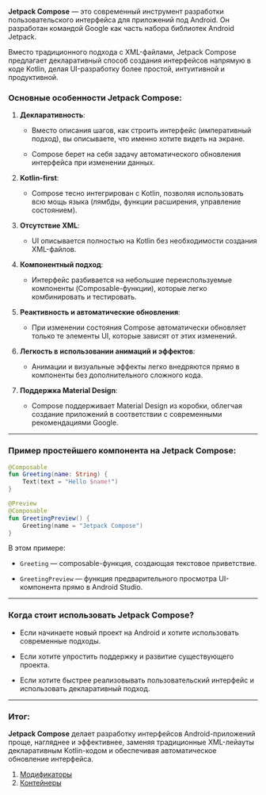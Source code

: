 **Jetpack Compose** — это современный инструмент разработки пользовательского интерфейса для приложений под Android. Он разработан командой Google как часть набора библиотек Android Jetpack.

Вместо традиционного подхода с XML-файлами, Jetpack Compose предлагает декларативный способ создания интерфейсов напрямую в коде Kotlin, делая UI-разработку более простой, интуитивной и продуктивной.

### Основные особенности Jetpack Compose:

1. **Декларативность**:
    
    - Вместо описания шагов, как строить интерфейс (императивный подход), вы описываете, что именно хотите видеть на экране.
        
    - Compose берет на себя задачу автоматического обновления интерфейса при изменении данных.
        
2. **Kotlin-first**:
    
    - Compose тесно интегрирован с Kotlin, позволяя использовать всю мощь языка (лямбды, функции расширения, управление состоянием).
        
3. **Отсутствие XML**:
    
    - UI описывается полностью на Kotlin без необходимости создания XML-файлов.
        
4. **Компонентный подход**:
    
    - Интерфейс разбивается на небольшие переиспользуемые компоненты (Composable-функции), которые легко комбинировать и тестировать.
        
5. **Реактивность и автоматические обновления**:
    
    - При изменении состояния Compose автоматически обновляет только те элементы UI, которые зависят от этих изменений.
        
6. **Легкость в использовании анимаций и эффектов**:
    
    - Анимации и визуальные эффекты легко внедряются прямо в компоненты без дополнительного сложного кода.
        
7. **Поддержка Material Design**:
    
    - Compose поддерживает Material Design из коробки, облегчая создание приложений в соответствии с современными рекомендациями Google.
        

---

### Пример простейшего компонента на Jetpack Compose:

```kotlin
@Composable
fun Greeting(name: String) {
    Text(text = "Hello $name!")
}

@Preview
@Composable
fun GreetingPreview() {
    Greeting(name = "Jetpack Compose")
}
```

В этом примере:

- `Greeting` — composable-функция, создающая текстовое приветствие.
    
- `GreetingPreview` — функция предварительного просмотра UI-компонента прямо в Android Studio.
    

---

### Когда стоит использовать Jetpack Compose?

- Если начинаете новый проект на Android и хотите использовать современные подходы.
    
- Если хотите упростить поддержку и развитие существующего проекта.
    
- Если хотите быстрее реализовывать пользовательский интерфейс и использовать декларативный подход.
    

---

### Итог:

**Jetpack Compose** делает разработку интерфейсов Android-приложений проще, нагляднее и эффективнее, заменяя традиционные XML-лейауты декларативным Kotlin-кодом и обеспечивая автоматическое обновление интерфейса.

1. [Модификаторы](<Введение в модификаторы>)
2. [Контейнеры](<Введение в контейнеры>)